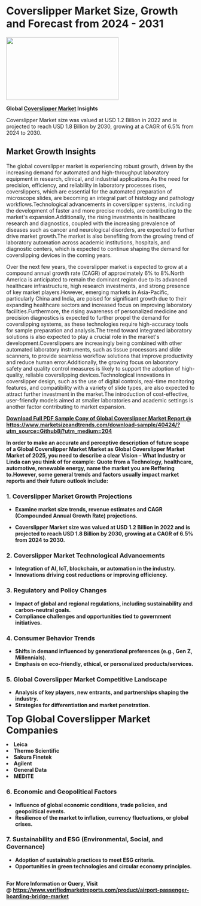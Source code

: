 <H1>Coverslipper Market Size, Growth and Forecast from 2024 - 2031</H1><img class="aligncenter size-medium wp-image-584254" src="https://thirdeyenews.in/wp-content/uploads/2024/09/Global-Market-Research-300x168.jpeg" alt="" width="300" height="168" /><p><strong>Global&nbsp;<a href="https://www.marketsizeandtrends.com/download-sample/40424/?utm_source=Github8j?utm_medium=204">Coverslipper Market</a> Insights</strong></p><p>Coverslipper Market size was valued at USD 1.2 Billion in 2022 and is projected to reach USD 1.8 Billion by 2030, growing at a CAGR of 6.5% from 2024 to 2030.</p><p><h2>Market Growth Insights</h2> <p>The global coverslipper market is experiencing robust growth, driven by the increasing demand for automated and high-throughput laboratory equipment in research, clinical, and industrial applications.As the need for precision, efficiency, and reliability in laboratory processes rises, coverslippers, which are essential for the automated preparation of microscope slides, are becoming an integral part of histology and pathology workflows.Technological advancements in coverslipper systems, including the development of faster and more precise models, are contributing to the market's expansion.Additionally, the rising investments in healthcare research and diagnostics, coupled with the increasing prevalence of diseases such as cancer and neurological disorders, are expected to further drive market growth.The market is also benefiting from the growing trend of laboratory automation across academic institutions, hospitals, and diagnostic centers, which is expected to continue shaping the demand for coverslipping devices in the coming years.</p> <p><strong><a href="#"></a></strong></p> <p>Over the next few years, the coverslipper market is expected to grow at a compound annual growth rate (CAGR) of approximately 6% to 8%.North America is anticipated to remain the dominant region due to its advanced healthcare infrastructure, high research investments, and strong presence of key market players.However, emerging markets in Asia-Pacific, particularly China and India, are poised for significant growth due to their expanding healthcare sectors and increased focus on improving laboratory facilities.Furthermore, the rising awareness of personalized medicine and precision diagnostics is expected to further propel the demand for coverslipping systems, as these technologies require high-accuracy tools for sample preparation and analysis.The trend toward integrated laboratory solutions is also expected to play a crucial role in the market's development.Coverslippers are increasingly being combined with other automated laboratory instruments, such as tissue processors and slide scanners, to provide seamless workflow solutions that improve productivity and reduce human error.Additionally, the growing focus on laboratory safety and quality control measures is likely to support the adoption of high-quality, reliable coverslipping devices.Technological innovations in coverslipper design, such as the use of digital controls, real-time monitoring features, and compatibility with a variety of slide types, are also expected to attract further investment in the market.The introduction of cost-effective, user-friendly models aimed at smaller laboratories and academic settings is another factor contributing to market expansion.<p><strong><a href="#"></p><p><span class=""><strong>Download Full PDF Sample Copy of Global Coverslipper Market Report</strong> @ <a href="https://www.marketsizeandtrends.com/download-sample/40424/?utm_source=Github8j?utm_medium=204" target="_blank">https://www.marketsizeandtrends.com/download-sample/40424/?utm_source=Github8j?utm_medium=204</a></span></p><p>In order to make an accurate and perceptive description of future scope of a Global&nbsp;Coverslipper Market Market as Global&nbsp;Coverslipper Market Market of 2025, you need to describe a clear Vision &ndash; What Industry or Linda can you think of for example: Quote from a Technology, healthcare, automotive, renewable energy, name the market you are Reffering to.However, some general trends and factors usually impact market reports and their future outlook include:</p><h3>1.&nbsp;<strong>Coverslipper Market Growth Projections</strong></h3><ul><li>Examine market size trends, revenue estimates and CAGR (Compounded Annual Growth Rate) projections.</li><li><p>Coverslipper Market size was valued at USD 1.2 Billion in 2022 and is projected to reach USD 1.8 Billion by 2030, growing at a CAGR of 6.5% from 2024 to 2030.</p></li></ul><h3>2.&nbsp;<strong>Coverslipper Market Technological Advancements</strong></h3><ul><li>Integration of AI, IoT, blockchain, or automation in the industry.</li><li>Innovations driving cost reductions or improving efficiency.</li></ul><h3>3.&nbsp;<strong>Regulatory and Policy Changes</strong></h3><ul><li>Impact of global and regional regulations, including sustainability and carbon-neutral goals.</li><li>Compliance challenges and opportunities tied to government initiatives.</li></ul><h3>4.&nbsp;<strong>Consumer Behavior Trends</strong></h3><ul><li>Shifts in demand influenced by generational preferences (e.g., Gen Z, Millennials).</li><li>Emphasis on eco-friendly, ethical, or personalized products/services.</li></ul><h3>5.&nbsp;<strong>Global Coverslipper Market Competitive Landscape</strong></h3><ul><li>Analysis of key players, new entrants, and partnerships shaping the industry.</li><li>Strategies for differentiation and market penetration.</li></ul><p data-pm-slice="1 1 []"><span style="color: inherit; font-family: inherit; font-size: 25px;">Top Global Coverslipper Market Companies</span></p><div class="" data-test-id=""><p><li>Leica</li><li> Thermo Scientific</li><li> Sakura Finetek</li><li> Agilent</li><li> General Data</li><li> MEDITE</li></p></div><h3>6.&nbsp;<strong>Economic and Geopolitical Factors</strong></h3><ul><li>Influence of global economic conditions, trade policies, and geopolitical events.</li><li>Resilience of the market to inflation, currency fluctuations, or global crises.</li></ul><h3>7.&nbsp;<strong>Sustainability and ESG (Environmental, Social, and Governance)</strong></h3><ul><li>Adoption of sustainable practices to meet ESG criteria.</li><li>Opportunities in green technologies and circular economy principles.</li></ul><h2><strong style="font-size: 14px;">For More Information or Query, Visit @&nbsp;</strong><a style="background-color: #ffffff; font-size: 14px;" href="https://www.marketsizeandtrends.com/report/coverslipper-market/" target="_blank">https://www.verifiedmarketreports.com/product/airport-passenger-boarding-bridge-market</a></h2>